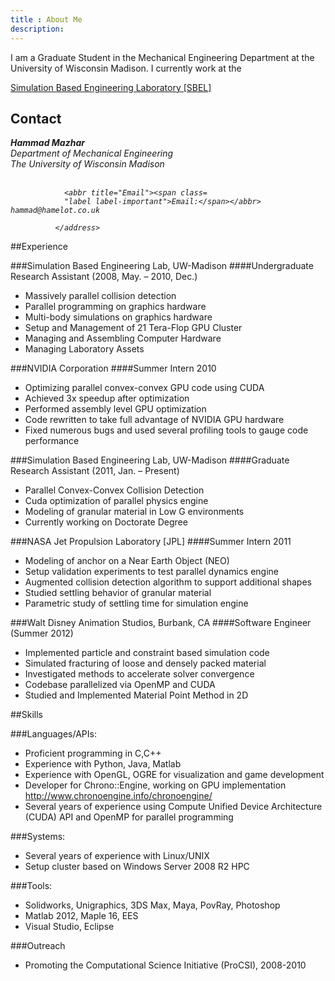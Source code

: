 ```yaml
---
title : About Me
description:
---
```


<div class="well" >
<p>I am a Graduate Student in the Mechanical Engineering Department at the University of Wisconsin Madison. I currently work at the </p> <a href="http://sbel.wisc.edu">Simulation Based Engineering Laboratory [SBEL] </a>

<h2> Contact </h2>

 <address>
                <strong>Hammad Mazhar</strong><br>
                Department of Mechanical Engineering<br>
                The University of Wisconsin Madison<br>
                <br>
                
                <abbr title="Email"><span class=
                "label label-important">Email:</span></abbr> hammad@hamelot.co.uk
                
              </address>
</div>

##Experience

###Simulation  Based Engineering Lab, UW-Madison
####Undergraduate  Research Assistant (2008, May. – 2010, Dec.)

* Massively  parallel collision detection
* Parallel  programming on graphics hardware
* Multi-body  simulations on graphics hardware
* Setup  and Management of 21 Tera-Flop GPU Cluster
* Managing  and Assembling Computer Hardware
* Managing  Laboratory Assets

###NVIDIA Corporation
####Summer Intern 2010

* Optimizing  parallel convex-convex GPU code using CUDA
* Achieved  3x speedup after optimization
* Performed  assembly level GPU optimization
* Code  rewritten to take full advantage of NVIDIA GPU hardware
* Fixed  numerous bugs and used several profiling tools to gauge code performance


###Simulation  Based Engineering Lab, UW-Madison
####Graduate  Research Assistant (2011, Jan. – Present)

* Parallel Convex-Convex Collision Detection
* Cuda optimization of parallel physics engine
* Modeling of granular material in Low G environments
* Currently working on Doctorate Degree


###NASA Jet Propulsion Laboratory [JPL]
####Summer Intern 2011

* Modeling of anchor on a Near Earth Object (NEO)
* Setup validation experiments to test parallel dynamics engine
* Augmented collision detection algorithm to support additional shapes
* Studied settling behavior of granular material
* Parametric study of settling time for simulation engine

###Walt Disney Animation Studios, Burbank, CA
####Software Engineer (Summer 2012)

* Implemented particle and constraint based simulation code
* Simulated fracturing of loose and densely packed material
* Investigated methods to accelerate solver convergence
* Codebase parallelized via OpenMP and CUDA
* Studied and Implemented Material Point Method in 2D


##Skills

###Languages/APIs: 

* Proficient programming in C,C++
* Experience with Python, Java, Matlab
* Experience with OpenGL, OGRE for visualization and game development
* Developer for Chrono::Engine, working on GPU implementation http://www.chronoengine.info/chronoengine/
* Several years of experience using Compute Unified Device Architecture (CUDA) API and OpenMP for parallel programming 

###Systems:

* Several years of experience with Linux/UNIX
* Setup cluster based on Windows Server 2008 R2 HPC

###Tools:

* Solidworks, Unigraphics, 3DS Max, Maya, PovRay, Photoshop
* Matlab 2012, Maple 16, EES
* Visual Studio, Eclipse

###Outreach

* Promoting the Computational Science Initiative (ProCSI), 2008-2010
